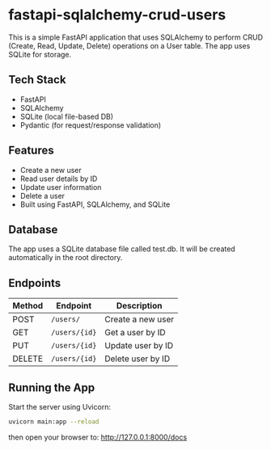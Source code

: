 # fastapi-sqlalchemy-crud-users

This is a simple FastAPI application that uses SQLAlchemy to perform CRUD (Create, Read, Update, Delete) operations on a User table. The app uses SQLite for storage.

## Tech Stack

- FastAPI
- SQLAlchemy
- SQLite (local file-based DB)
- Pydantic (for request/response validation)
  
## Features

- Create a new user
- Read user details by ID
- Update user information
- Delete a user
- Built using FastAPI, SQLAlchemy, and SQLite

## Database
The app uses a SQLite database file called test.db. It will be created automatically in the root directory.

## Endpoints

| Method | Endpoint         | Description          |
|--------|------------------|----------------------|
| POST   | `/users/`        | Create a new user    |
| GET    | `/users/{id}`    | Get a user by ID     |
| PUT    | `/users/{id}`    | Update user by ID    |
| DELETE | `/users/{id}`    | Delete user by ID    |

## Running the App

Start the server using Uvicorn:

```bash
uvicorn main:app --reload
```

then open your browser to: http://127.0.0.1:8000/docs

